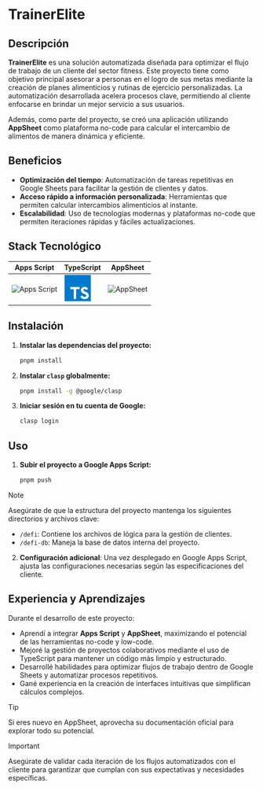 # TrainerElite

## Descripción

**TrainerElite** es una solución automatizada diseñada para optimizar el flujo de trabajo de un cliente del sector fitness. Este proyecto tiene como objetivo principal asesorar a personas en el logro de sus metas mediante la creación de planes alimenticios y rutinas de ejercicio personalizadas. La automatización desarrollada acelera procesos clave, permitiendo al cliente enfocarse en brindar un mejor servicio a sus usuarios.

Además, como parte del proyecto, se creó una aplicación utilizando **AppSheet** como plataforma no-code para calcular el intercambio de alimentos de manera dinámica y eficiente.

## Beneficios

- **Optimización del tiempo**: Automatización de tareas repetitivas en Google Sheets para facilitar la gestión de clientes y datos.
- **Acceso rápido a información personalizada**: Herramientas que permiten calcular intercambios alimenticios al instante.
- **Escalabilidad**: Uso de tecnologías modernas y plataformas no-code que permiten iteraciones rápidas y fáciles actualizaciones.

## Stack Tecnológico

| Apps Script                                                                                                  | TypeScript                                                                                                                                                       | AppSheet                                                                                            |
| ------------------------------------------------------------------------------------------------------------ | ---------------------------------------------------------------------------------------------------------------------------------------------------------------- | --------------------------------------------------------------------------------------------------- |
| <img src="https://i.imgur.com/woifoON.png" title="Apps Script"  alt="Apps Script" width="auto" height="55"/> | <img src="https://github.com/devicons/devicon/blob/master/icons/typescript/typescript-original.svg" title="TypeScript" alt="TypeScript" width="55" height="55"/> | <img src="https://i.imgur.com/VFECZOg.png" title="AppSheet" alt="AppSheet" width="55" height="55"/> |

## Instalación

1. **Instalar las dependencias del proyecto:**

   ```bash
   pnpm install
   ```

2. **Instalar `clasp` globalmente:**

   ```bash
   pnpm install -g @google/clasp
   ```

3. **Iniciar sesión en tu cuenta de Google:**
   ```bash
   clasp login
   ```

## Uso

1. **Subir el proyecto a Google Apps Script:**
   ```bash
   pnpm push
   ```

> [!NOTE]
> Asegúrate de que la estructura del proyecto mantenga los siguientes directorios y archivos clave:
>
> - `/defi`: Contiene los archivos de lógica para la gestión de clientes.
> - `/defi-db`: Maneja la base de datos interna del proyecto.

2. **Configuración adicional**:
   Una vez desplegado en Google Apps Script, ajusta las configuraciones necesarias según las especificaciones del cliente.

## Experiencia y Aprendizajes

Durante el desarrollo de este proyecto:

- Aprendí a integrar **Apps Script** y **AppSheet**, maximizando el potencial de las herramientas no-code y low-code.
- Mejoré la gestión de proyectos colaborativos mediante el uso de TypeScript para mantener un código más limpio y estructurado.
- Desarrollé habilidades para optimizar flujos de trabajo dentro de Google Sheets y automatizar procesos repetitivos.
- Gané experiencia en la creación de interfaces intuitivas que simplifican cálculos complejos.

> [!TIP]
> Si eres nuevo en AppSheet, aprovecha su documentación oficial para explorar todo su potencial.

> [!IMPORTANT]
> Asegúrate de validar cada iteración de los flujos automatizados con el cliente para garantizar que cumplan con sus expectativas y necesidades específicas.
